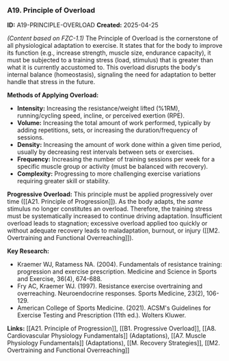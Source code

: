 ### A19. Principle of Overload
**ID:** A19-PRINCIPLE-OVERLOAD
**Created:** 2025-04-25

*(Content based on FZC-1.1)*
The Principle of Overload is the cornerstone of all physiological adaptation to exercise. It states that for the body to improve its function (e.g., increase strength, muscle size, endurance capacity), it must be subjected to a training stress (load, stimulus) that is greater than what it is currently accustomed to. This overload disrupts the body's internal balance (homeostasis), signaling the need for adaptation to better handle that stress in the future.

**Methods of Applying Overload:**
- **Intensity:** Increasing the resistance/weight lifted (%1RM), running/cycling speed, incline, or perceived exertion (RPE).
- **Volume:** Increasing the total amount of work performed, typically by adding repetitions, sets, or increasing the duration/frequency of sessions.
- **Density:** Increasing the amount of work done within a given time period, usually by decreasing rest intervals between sets or exercises.
- **Frequency:** Increasing the number of training sessions per week for a specific muscle group or activity (must be balanced with recovery).
- **Complexity:** Progressing to more challenging exercise variations requiring greater skill or stability.

**Progressive Overload:** This principle must be applied progressively over time ([[A21. Principle of Progression]]). As the body adapts, the *same* stimulus no longer constitutes an overload. Therefore, the training stress must be systematically increased to continue driving adaptation. Insufficient overload leads to stagnation; excessive overload applied too quickly or without adequate recovery leads to maladaptation, burnout, or injury ([[M2. Overtraining and Functional Overreaching]]).

**Key Research:**
- Kraemer WJ, Ratamess NA. (2004). Fundamentals of resistance training: progression and exercise prescription. Medicine and Science in Sports and Exercise, 36(4), 674-688.
- Fry AC, Kraemer WJ. (1997). Resistance exercise overtraining and overreaching. Neuroendocrine responses. Sports Medicine, 23(2), 106-129.
- American College of Sports Medicine. (2021). ACSM's Guidelines for Exercise Testing and Prescription (11th ed.). Wolters Kluwer.

**Links:** [[A21. Principle of Progression]], [[B1. Progressive Overload]], [[A8. Cardiovascular Physiology Fundamentals]] (Adaptations), [[A7. Muscle Physiology Fundamentals]] (Adaptations), [[M. Recovery Strategies]], [[M2. Overtraining and Functional Overreaching]]